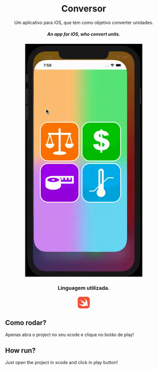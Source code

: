 <div align="center">
<h1>Conversor</h1

<h3>Um aplicativo para iOS, que tem como objetivo converter unidades. </h3><br>
<h5>An app for iOS, who convert units.<h5>


<img src="demo.gif" />
<br>
<h3 align="center">Linguagem utilizada.</h3>
<p align="center"> <a href="https://developer.apple.com/swift/" target="_blank"> <img src="https://raw.githubusercontent.com/devicons/devicon/master/icons/swift/swift-original.svg" alt="swift" width="40" height="40"/> </a> </p>

</div>

## Como rodar?
Apenas abra o project no seu xcode e clique no botão de play!



## How run?
Just open the project in xcode and click in play button!
